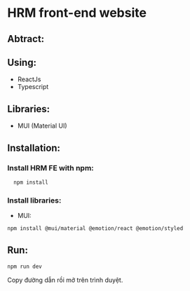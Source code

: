 # HRM front-end website

## Abtract:
## Using:
  + ReactJs
  + Typescript
## Libraries:
  + MUI (Material UI)
## Installation:
###  Install HRM FE with npm:
  ```bash
    npm install
  ```
### Install libraries:
  + MUI:
  ```bash
  npm install @mui/material @emotion/react @emotion/styled
  ```
## Run:
  ```bash
  npm run dev
  ```

  Copy đường dẫn rồi mở trên trình duyệt.